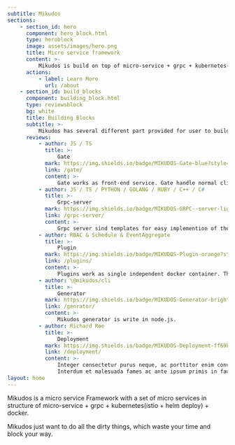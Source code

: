 ```yaml
---
subtitle: Mikudos
sections:
    - section_id: hero
      component: hero_block.html
      type: heroblock
      image: assets/images/hero.png
      title: Micro service framework
      content: >-
          Mikudos is build on top of micro-service + grpc + kubernetes(istio + helm deploy) + docker.
      actions:
          - label: Learn More
            url: /about
    - section_id: build_blocks
      component: building_block.html
      type: reviewsblock
      bg: white
      title: Building Blocks
      subtitle: >-
          Mikudos has several different part provided for user to build their micro services server: Client Gate Grpc-Server Plugin(Grpc-Service) Generator
      reviews:
          - author: JS / TS
            title: >-
                Gate
            mark: https://img.shields.io/badge/MIKUDOS-Gate-blue?style=for-the-badge&logo=appveyor
            link: /gate/
            content: >-
                Gate works as front-end service. Gate handle normal client side connections and requests, and handle these request or transit them to the back end service. We want to provide Gate template, which can work as general server for both normal Business or Game server.
          - author: JS / TS / PYTHON / GOLANG / RUBY / C++ / C#
            title: >-
                Grpc-server
            mark: https://img.shields.io/badge/MIKUDOS-GRPC--server-lightgrey?style=for-the-badge&logo=appveyor
            link: /grpc-server/
            content: >-
                Grpc server sind templates for easy implemention of the Grpc methods. The Grpc server take the .proto file as service description, and make a docker container starter with implementation of all the service methods. Different grpc services communicate with other services or containers with grpc-call and kafka as event broker.
          - author: RBAC & Schedule & EventAggregate
            title: >-
                Plugin
            mark: https://img.shields.io/badge/MIKUDOS-Plugin-orange?style=for-the-badge&logo=appveyor
            link: /plugins/
            content: >-
                Plugins work as single independent docker container. The Plugins can be used neben by the other Mikudos service. We want to provide a lot of different Plugins to auto finish your Jobs. We just want to help these independent Developers to use their spare time to make their Gaint Ideas come true.
          - author: \@mikudos/cli
            title: >-
                Generator
            mark: https://img.shields.io/badge/MIKUDOS-Generator-brightgreen?style=for-the-badge&logo=appveyor
            link: /genrator/
            content: >-
                Mikudos generator is write in node.js.
          - author: Richard Roe
            title: >-
                Deployment
            mark: https://img.shields.io/badge/MIKUDOS-Deployment-ff69b4?style=for-the-badge&logo=appveyor
            link: /deployment/
            content: >-
                Integer consectetur purus neque, ac porttitor enim convallis vitae.
                Interdum et malesuada fames ac ante ipsum primis in faucibus.
layout: home
---
```


Mikudos is a micro service Framework with a set of micro services in structure of micro-service + grpc + kubernetes(istio + helm deploy) + docker.

Mikudos just want to do all the dirty things, which waste your time and block your way.
